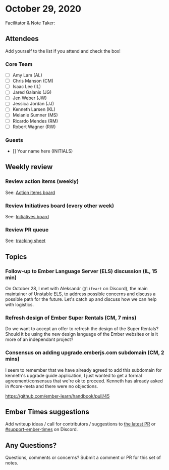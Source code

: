 # October 29, 2020

Facilitator & Note Taker: 

## Attendees

Add yourself to the list if you attend and check the box!

### Core Team
- [ ] Amy Lam (AL)
- [ ] Chris Manson (CM)
- [ ] Isaac Lee (IL)
- [ ] Jared Galanis (JG)
- [ ] Jen Weber (JW)
- [ ] Jessica Jordan (JJ)
- [ ] Kenneth Larsen (KL)
- [ ] Melanie Sumner (MS)
- [ ] Ricardo Mendes (RM)
- [ ] Robert Wagner (RW)

### Guests
- [] Your name here (INITIALS)

## Weekly review

### Review action items (weekly)
See: [Action items board](https://github.com/orgs/ember-learn/projects/47)

### Review Initiatives board (every other week)
See: [Initiatives board](https://github.com/orgs/ember-learn/projects/33)

### Review PR queue
See: [tracking sheet](https://docs.google.com/spreadsheets/d/1sPyN9z9wZMpTNwqCfa6R9QSPZkIW4iQd-H4gZC7ILLk/edit#gid=2035777454)

## Topics

<!-- If you would like to add a topic to the agenda please add a suggestion to the PR using the following format: -->
<!-- ### Your topic (INITIALS, expected duration in minutes) -->
### Follow-up to Ember Language Server (ELS) discussion (IL, 15 min)

On October 28, I met with Aleksandr (`@lifeart` on Discord), the main maintainer of Unstable ELS, to address possible concerns and discuss a possible path for the future. Let's catch up and discuss how we can help with logistics.

### Refresh design of Ember Super Rentals (CM, 7 mins) 

Do we want to accept an offer to refresh the design of the Super Rentals? Should it be using the new design language of the Ember websites or is it more of an independant project? 

### Consensus on adding upgrade.emberjs.com subdomain (CM, 2 mins)

I seem to remember that we have already agreed to add this subdomain for kenneth's upgrade guide application, I just wanted to get a formal agreement/consensus that we're ok to proceed. Kenneth has already asked in #core-meta and there were no objections.

https://github.com/ember-learn/handbook/pull/45

<!-- replace with topic -->
<!-- replace with topic -->
<!-- replace with topic -->
<!-- replace with topic -->

## Ember Times suggestions
Add writeup ideas / call for contributors / suggestions to [the latest PR](https://github.com/ember-learn/ember-blog/pulls?q=is%3Aopen+is%3Apr+label%3A%22%F0%9F%97%9E+embertimes%22%20or%20#support-ember-times) or [#support-ember-times](https://discordapp.com/channels/480462759797063690/485450546887786506) on Discord.

## Any Questions?
Questions, comments or concerns? Submit a comment or PR for this set of notes.
